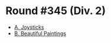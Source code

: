 # Round #345 (Div. 2)

* [A. Joysticks][]
* [B. Beautiful Paintings][]

[A. Joysticks]:           http://codeforces.com/contest/651/problem/A
[B. Beautiful Paintings]: http://codeforces.com/contest/651/problem/B
